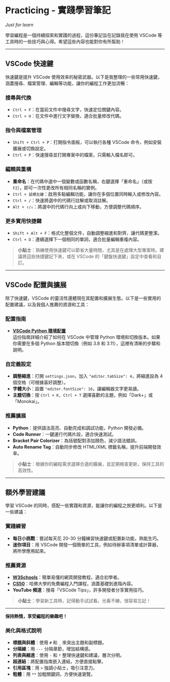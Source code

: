 # Practicing - 實踐學習筆記

*Just for learn*

學習編程是一個持續探索和實踐的過程，這份筆記旨在記錄我在使用 VSCode 等工具時的一些技巧與心得。希望這些內容也能對你有所幫助！

---

## VSCode 快速鍵

快速鍵是提升 VSCode 使用效率的秘密武器。以下是我整理的一些常用快速鍵，涵蓋搜尋、檔案管理、編輯等功能，讓你的編程工作更加流暢：

### 搜尋與代換
- `Ctrl + F`：在當前文件中搜尋文字，快速定位關鍵內容。
- `Ctrl + H`：在文件中進行文字替換，適合批量修改代碼。

### 指令與檔案管理
- `Shift + Ctrl + P`：打開指令面板，可以執行各種 VSCode 命令，例如安裝擴展或切換設定。
- `Ctrl + P`：快速搜尋並打開專案中的檔案，只需輸入檔名即可。

### 編輯與重構
- **重命名**：在代碼中選中一個變數或函數名稱，右鍵選擇「重命名」（或按 `F2`），即可一次性更改所有相同名稱的實例。
- `Ctrl + 鼠標左鍵`：啟用多點編輯功能，讓你在多個位置同時輸入或修改內容。
- `Ctrl + /`：快速將選中的代碼行註解或取消註解。
- `Alt + ↑/↓`：將選中的代碼行向上或向下移動，方便調整代碼順序。

### 更多實用快捷鍵
- `Shift + Alt + F`：格式化整個文件，自動調整縮進和對齊，讓代碼更整潔。
- `Ctrl + D`：連續選擇下一個相同的單詞，適合批量編輯重複內容。

> **小貼士**：熟練使用快速鍵可以節省大量時間，尤其是在處理大型專案時。建議將這些快捷鍵記下來，或在 VSCode 的「鍵盤快速鍵」設定中查看和自訂。

---

## VSCode 配置與擴展

除了快速鍵，VSCode 的靈活性還體現在其配置和擴展生態。以下是一些實用的配置建議，以及我個人推薦的資源和工具：

### 配置指南
- **[VSCode Python 環境配置](https://hackmd.io/@Brucee/ryxYXYNe3#python-%E6%94%B9%E7%92%B0%E5%A2%83%E7%89%88%E6%9C%AC)**  
  這份指南詳細介紹了如何在 VSCode 中管理 Python 環境和切換版本。如果你需要在多個 Python 版本間切換（例如 3.8 和 3.11），這裡有清晰的步驟和說明。

### 自定義設定
- **調整縮進**：打開 `settings.json`，加入 `"editor.tabSize": 4`，將縮進設為 4 個空格（可根據喜好調整）。
- **字體大小**：設置 `"editor.fontSize": 16`，讓編輯器文字更易讀。
- **主題切換**：按 `Ctrl + K, Ctrl + T` 選擇喜歡的主題，例如「Dark+」或「Monokai」。

### 推薦擴展
- **Python**：提供語法高亮、自動完成和調試功能，Python 開發必備。
- **Code Runner**：一鍵運行代碼片段，適合快速測試。
- **Bracket Pair Colorizer**：為括號配對添加顏色，減少語法錯誤。
- **Auto Rename Tag**：自動同步修改 HTML/XML 標籤名稱，提升前端開發效率。

> **小貼士**：根據你的編程需求選擇合適的擴展，並定期檢查更新，保持工具的高效性。

---

## 額外學習建議

學習 VSCode 的同時，搭配一些實踐和資源，能讓你的編程之旅更順利。以下是一些建議：

### 實踐練習
- **每日小挑戰**：嘗試每天花 20-30 分鐘練習快速鍵或配置新功能，熟能生巧。
- **迷你項目**：用 VSCode 開發一個簡單的工具，例如待辦事項清單或計算器，將所學應用起來。

### 推薦資源
- **[W3Schools](https://www.w3schools.com/)**：簡單易懂的網頁開發教程，適合初學者。
- **[CS50](https://cs50.harvard.edu/)**：哈佛大學的免費編程入門課程，涵蓋基礎到進階內容。
- **YouTube 頻道**：搜尋「VSCode Tips」，許多開發者分享實用技巧。

> **小貼士**：學習新工具時，記得動手試試看。光看不練，很容易忘記！

---

**保持熱情，享受編程的樂趣吧！**

### 美化與格式說明
- **標題與斜體**：使用 `#` 和 `_` 來突出主題和副標題。
- **分隔線**：用 `---` 分隔章節，增加結構感。
- **列表與縮進**：使用 `-` 和 `*` 整理快速鍵和建議，層次分明。
- **超連結**：將配置指南嵌入連結，方便直接點擊。
- **引用區塊**：用 `>` 強調小貼士，吸引注意力。
- **粗體**：用 `**` 加粗關鍵詞，方便快速瀏覽。
